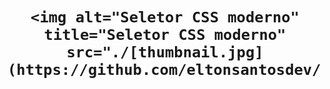 <h1 align="center">

    <img alt="Seletor CSS moderno" title="Seletor CSS moderno" src="./[thumbnail.jpg](https://github.com/eltonsantosdev/reels/blob/main/css/seletor/is/thumbnail.jpg)"/>

</h1>
